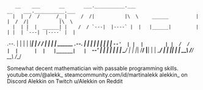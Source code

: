 

       __    ___       __       ___.___________.___                       __    ___.___________.___  
      |  |  /  /      /_ |     /  /|           |\  \     ______          |  |  /  /|           |\  \ 
      |  | |  |  ______| |    /  / `---|  |----` |  |   |______|         |  | |  | `---|  |----` |  |
.--.  |  | |  | |______| |   /  /      |  |      |  |    ______    .--.  |  | |  |     |  |      |  |
|  `--'  | |  |        | |  /  /       |  |      |  |   |______|   |  `--'  | |  |     |  |      |  |
 \______/  |  |        |_| /__/        |__|      |  |               \______/  |  |     |__|      |  |
            \__\                                /__/                           \__\             /__/ 

Somewhat decent mathematician with passable programming skills.
youtube.com/@alekk_
steamcommunity.com/id/martinalekk
alekkin_ on Discord
Alekkin on Twitch
u/Alekkin on Reddit
